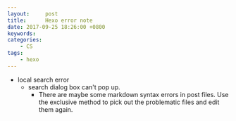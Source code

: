 ```yaml
---
layout:     post
title:      Hexo error note
date: 2017-09-25 18:26:00 +0800
keywords:   
categories:   
	- CS
tags:		
	- hexo
---
```


* local search error
  * search dialog box can't pop up.  
    * There are maybe some markdown syntax errors in post files. Use the exclusive method to pick out the problematic files and edit them again.
